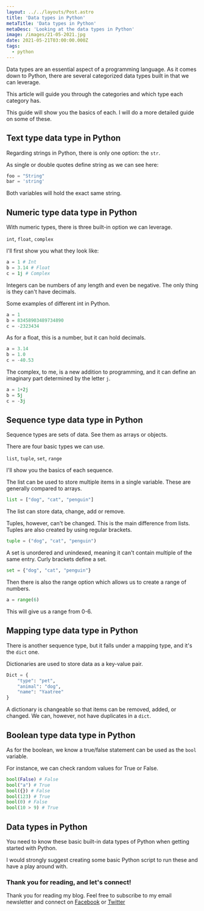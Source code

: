 ```yaml
---
layout: ../../layouts/Post.astro
title: 'Data types in Python'
metaTitle: 'Data types in Python'
metaDesc: 'Looking at the data types in Python'
image: /images/21-05-2021.jpg
date: 2021-05-21T03:00:00.000Z
tags:
  - python
---
```


Data types are an essential aspect of a programming language.
As it comes down to Python, there are several categorized data types built in that we can leverage.

This article will guide you through the categories and which type each category has.

This guide will show you the basics of each. I will do a more detailed guide on some of these.

## Text type data type in Python

Regarding strings in Python, there is only one option: the `str`.

As single or double quotes define string as we can see here:

```python
foo = "String"
bar = 'string'
```

Both variables will hold the exact same string.

## Numeric type data type in Python

With numeric types, there is three built-in option we can leverage.

`int`, `float`, `complex`

I'll first show you what they look like:

```python
a = 1 # Int
b = 3.14 # Float
c = 1j # Complex
```

Integers can be numbers of any length and even be negative.
The only thing is they can't have decimals.

Some examples of different int in Python.

```python
a = 1
b = 83458903489734890
c = -2323434
```

As for a float, this is a number, but it can hold decimals.

```python
a = 3.14
b = 1.0
c = -40.53
```

The complex, to me, is a new addition to programming, and it can define an imaginary part determined by the letter `j`.

```python
a = 1+2j
b = 5j
c = -3j
```

## Sequence type data type in Python

Sequence types are sets of data. See them as arrays or objects.

There are four basic types we can use.

`list`, `tuple`, `set`, `range`

I'll show you the basics of each sequence.

The list can be used to store multiple items in a single variable. These are generally compared to arrays.

```python
list = ["dog", "cat", "penguin"]
```

The list can store data, change, add or remove.

Tuples, however, can't be changed. This is the main difference from lists.
Tuples are also created by using regular brackets.

```python
tuple = ("dog", "cat", "penguin")
```

A set is unordered and unindexed, meaning it can't contain multiple of the same entry.
Curly brackets define a set.

```python
set = {"dog", "cat", "penguin"}
```

Then there is also the range option which allows us to create a range of numbers.

```python
a = range(6)
```

This will give us a range from 0-6.

## Mapping type data type in Python

There is another sequence type, but it falls under a mapping type, and it's the `dict` one.

Dictionaries are used to store data as a key-value pair.

```python
Dict = {
    "type": "pet",
    "animal": "dog",
    "name": "Yaatree"
}
```

A dictionary is changeable so that items can be removed, added, or changed.
We can, however, not have duplicates in a `dict`.

## Boolean type data type in Python

As for the boolean, we know a true/false statement can be used as the `bool` variable.

For instance, we can check random values for True or False.

```python
bool(False) # False
bool("a") # True
bool({}) # False
bool(123) # True
bool(0) # False
bool(10 > 9) # True
```

## Data types in Python

You need to know these basic built-in data types of Python when getting started with Python.

I would strongly suggest creating some basic Python script to run these and have a play around with.

### Thank you for reading, and let's connect!

Thank you for reading my blog. Feel free to subscribe to my email newsletter and connect on [Facebook](https://www.facebook.com/DailyDevTipsBlog) or [Twitter](https://twitter.com/DailyDevTips1)
